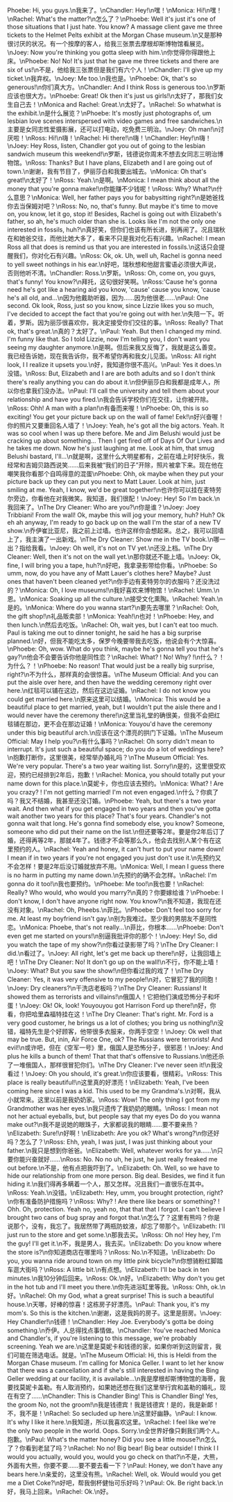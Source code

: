 Phoebe: Hi, you guys.\n我来了。\nChandler: Hey!\n嘿！\nMonica: Hi!\n嘿！\nRachel: What's the matter?\n怎么了？\nPhoebe: Well it's just it's one of those situations that I just hate. You know? A massage client gave me three tickets to the Helmet Pelts exhibit at the Morgan Chase museum.\n又是那种很讨厌的状况。有一个按摩的客人，给我三张票去摩根却斯博物馆看展览。\nJoey: Now you're thinking you gotta sleep with him.\n你觉得你得跟他上床。\nPhoebe: No! No! It's just that he gave me three tickets and there are six of us!\n不是，他给我三张票但是我们有六个人！\nChandler: I'll give up my ticket.\n我弃权。\nJoey: Me too.\n我也是。\nPhoebe: Ok, that's so generous!\n你们真大方。\nChandler: And I think Ross is generous too.\n罗斯应该也很大方。\nPhoebe: Great! Ok then it's just us girls!\n太好了，那我们女生自己去！\nMonica and Rachel: Great.\n太好了。\nRachel: So whatwhat is the exhibit.\n是什么展览？\nPhoebe: It's mostly just photographs of, um lesbian love scenes interspersed with video games and free sandwiches.\n主要是女同志性爱摄影展，还可以打电动，吃免费三明治。\nJoey: Oh man!\n讨厌啦！\nRoss: Hi!\n嗨！\nRachel: Hi there!\n嗨！\nChandler: Hey!\n嗨！\nJoey: Hey Ross, listen, Chandler got you out of going to the lesbian sandwich museum this weekend!\n罗斯，钱德说你周末不想去女同志三明治博物馆。\nRoss: Thanks? But I have plans, Elizabeth and I are going out of town.\n谢谢，我有节目了，伊丽莎白和我要出城去。\nMonica: Oh that's great!\n太好了！\nRoss: Yeah.\n是啊。\nMonica: I mean think about all the money that you're gonna make!\n你能赚不少钱呢！\nRoss: Why? What?\n什么意思？\nMonica: Well, her father pays you for babysitting right?\n是她爸找你去当保姆对吧？\nRoss: No, no, that's funny. But maybe it's time to move on, you know, let it go, stop it! Besides, Rachel is going out with Elizabeth's father, so ah, he's much older than she is. Looks like I'm not the only one interested in fossils, huh?\n真好笑，但你们也该有所长进，别再闹了。况且瑞秋在和她爸交往，而他比她大多了，看来不只是我对化石有兴趣。\nRachel: I mean Ross all that does is remind us that you are interested in fossils.\n这话只会提醒我们，你对化石有兴趣。\nRoss: Ok, ok. Uh, well uh, Rachel is gonna need to yell sweet nothings in his ear.\n好吧，瑞秋想和他甜言蜜语必须很大声说，否则他听不清。\nChandler: Ross.\n罗斯。\nRoss: Oh, come on, you guys, that's funny! You know?\n拜托，这句很好笑啊。\nRoss:'Cause he's gonna need he's got like a hearing aid you know, 'cause' cause you know, 'cause he's all old, and...\n因为他戴助听器，因为……因为他很老……\nPaul: One second. Ok look, Ross, just so you know, since Lizzie likes you so much, I've decided to accept the fact that you're going out with her.\n失陪一下。听着，罗斯。因为丽莎很喜欢你，我决定接受你们交往的事。\nRoss: Really? That ok, that's great.\n真的？太好了。\nPaul: Yeah. But then I changed my mind. I'm funny like that. So I told Lizzie, now I'm telling you, I don't want you seeing my daughter anymore.\n是啊。但后来我又反悔了，我就是这么善变。我已经告诉她，现在我告诉你，我不希望你再和我女儿见面。\nRoss: All right look, I I realize it upsets you.\n好，我知道你很不高兴。\nPaul: Yes it does.\n没错。\nRoss: But, Elizabeth and I are are both adults and so I don't think there's really anything you can do about it.\n但伊丽莎白和我都是成年人，所以你也拿我们没办法。\nPaul: I'll call the university and tell them about your relationship and have you fired.\n我会告诉学校你们在交往，让你被开除。\nRoss: Ohh! A man with a plan!\n有备而来喔！\nPhoebe: Oh, this is so exciting! You get your picture back up on the wall of fame! Eek!\n好兴奋喔！你的照片又要重回名人墙了！\nJoey: Yeah, he's got all the big actors. Yeah. It was so cool when I was up there before. Me and Jim Belushi would just be cracking up about something... Then I get fired off of Days Of Our Lives and he takes me down. Now he's just laughing at me. Look at him, that smug Belushi bastard, I'll...\n就是啊，这里什么大明星都有，之前在墙上时好快乐，我经常和吉姆贝路西说笑……后来我被“我们的日子”开除，照片被拿下来。现在他在嘲笑我你看那个自鸣得意的混蛋\nPhoebe: Ohh, ok maybe when they put your picture back up they can put you next to Matt Lauer. Look at him, just smiling at me. Yeah, I know, we'd be great together!\n也许你可以挂在麦特劳尔旁边，你看他在对我微笑。我知道，我们很配！\nJoey: Hey! So I'm back.\n我回来了。\nThe Dry Cleaner: Who are you?\n你是谁？\nJoey: Joey Tribbiani! From the wall! Ok, maybe this will jog your memory, huh? Huh? Ok eh ah anyway, I'm ready to go back up on the wall I'm the star of a new TV show.\n乔伊崔比亚尼，我之前上过墙。也许这样你会想起来。总之，我可以回墙上了，我主演了一出新戏。\nThe Dry Cleaner: Show me in the TV book.\n哪一出？指给我看。\nJoey: Oh well, it's not on TV yet.\n还没上档。\nThe Dry Cleaner: Well, then it's not on the wall yet.\n那你就还不能上墙。\nJoey: Ok, fine, I will bring you a tape, huh?\n好吧，我拿录影带给你看。\nPhoebe: So umm, now, do you have any of Matt Lauer's clothes here? Maybe? Just ones that haven't been cleaned yet?\n你手边有麦特劳尔的衣服吗？还没洗过的？\nMonica: Oh, I love museums!\n我好喜欢来博物馆！\nRachel: Umm.\n恩。\nMonica: Soaking up all the culture.\n接受文化熏陶。\nRachel: Yeah.\n是的。\nMonica: Where do you wanna start?\n要先去哪里？\nRachel: Ooh, the gift shop!\n礼品贩卖部！\nMonica: Yeah!\n也对！\nPhoebe: Hey, and then lunch.\n然后去吃饭。\nRachel: Oh, wait yes, but I can't eat too much. Paul is taking me out to dinner tonight, he said he has a big surprise planned.\n好，但我不能吃太多，保罗今晚要带我去吃饭，他说会有个大惊喜。\nPhoebe: Oh, wow. What do you think, maybe he's gonna tell you that he's gay?\n他会不会要告诉你他是同性恋？\nRachel: What? ! No! Why? !\n什么？！为什么？！\nPhoebe: No reason! That would just be a really big surprise, right?\n不为什么，那样真的会很惊喜。\nThe Museum Official: And you can put the aisle over here, and then have the wedding ceremony right over here.\n红毯可以铺在这边，然后在这边证婚。\nRachel: I do not know you could get married here.\n原来这里可以结婚。\nMonica: This would be a beautiful place to get married, yeah, but I wouldn't put the aisle there and I would never have the ceremony there!\n这里当礼堂的确很美，但我不会把红毯铺在那边，更不会在那边证婚！\nMonica: Youyou'd have the ceremony under this big beautiful arch.\n应该在这个漂亮的拱门下证婚。\nThe Museum Official: May I help you?\n有什么事吗？\nRachel: Oh sorry didn't mean to interrupt. It's just such a beautiful space; do you do a lot of weddings here?\n抱歉打断你，这里很美，经常举办婚礼吗？\nThe Museum Official: Yes. We're very popular. There's a two year waiting list. Sorry!\n是的，这里很受欢迎，预约已经排到2年后，抱歉！\nRachel: Monica, you should totally put your name down for this place.\n莫妮卡，你也应该去预约。\nMonica: What? ! Are you crazy? ! I'm not getting married! I'm not even engaged.\n什么？你疯了吗？我又不结婚，我甚至还没订婚。\nPhoebe: Yeah, but there's a two year wait. And then what if you get engaged in two years and then you've gotta wait another two years for this place? That's four years. Chandler's not gonna wait that long. He's gonna find somebody else, you know? Someone, someone who did put their name on the list.\n但还要等2年。要是你2年后订了婚，还得再等2年，那就4年了。钱德才不会等那么久，他会去找别人某个有在这里预约的人。\nRachel: Yeah and honey, it can't hurt to put your name down! I mean if in two years if you're not engaged you just don't use it.\n先预约又不会怎样！要是2年后没订婚就放弃不用。\nMonica: Well, I mean I guess there is no harm in putting my name down.\n先预约的确不会怎样。\nRachel: I'm gonna do it too!\n我也要预约。\nPhoebe: Me too!\n我也要！\nRachel: Really? Who would, who would you marry?\n真的？你要嫁给谁？\nPhoebe: I don't know, I don't have anyone right now. You know?\n我不知道，我现在还没有对象。\nRachel: Oh, Pheebs.\n菲比。\nPhoebe: Don't feel too sorry for me. At least my boyfriend isn't gay.\n别为我难过。至少我的男朋友不是同性恋。\nMonica: Phoebe, that's not really...\n菲比，你根本……\nPhoebe: Don't even get me started on yours!\n别逼我批评你的那个！\nJoey: Hey! So, did you watch the tape of my show?\n你看过录影带了吗？\nThe Dry Cleaner: I did.\n看过了。\nJoey: All right, let's get me back up there!\n好，让我回墙上吧！\nThe Dry Cleaner: No! It don't go up on the wall!\n不行，你不能上墙！\nJoey: What? But you saw the show!\n但你看过我的戏了！\nThe Dry Cleaner: Yes, it was very offensive to my people!\n对，它冒犯了我的同胞！\nJoey: Dry cleaners?\n干洗店老板吗？\nThe Dry Cleaner: Russians! It showed them as terrorists and villains!\n俄国人！它把他们演成恐怖分子和坏蛋！\nJoey: Ok! Ok, look! Youyouyou got Harrison Ford up there!\n好，你看，你把哈里森福特挂在这！\nThe Dry Cleaner: That's right. Mr. Ford is a very good customer, he brings us a lot of clothes; you bring us nothing!\n没错，福特先生是个好顾客，他带很多衣服来，你两手空空！\nJoey: Ok well that may be true. But, inin, Air Force One, ok? The Russians were terrorists! And evil!\n或许吧，但在《空军一号》里，俄国人是恐怖分子，很邪恶！\nJoey: And plus he kills a bunch of them! That that that's offensive to Russians.\n他还杀了一堆俄国人，那样很冒犯你们。\nThe Dry Cleaner: I've never seen it!\n我没看过！\nJoey: Oh you should, it's great.\n你应该要看，很精彩。\nRoss: This place is really beautiful!\n这里真的好漂亮！\nElizabeth: Yeah, I've been coming here since I was a kid. This used to be my Grandma's.\n对啊，我从小就常来。这里以前是我奶奶家。\nRoss: Wow! The only thing I got from my Grandmother was her eyes.\n我只遗传了我奶奶的眼睛。\nRoss: I mean not not her actual eyeballs, but, but people say that my eyes Do do you wanna make out?\n我不是说她的眼珠子，大家都说我的眼睛……要不要亲热？\nElizabeth: Sure!\n好啊！\nElizabeth: Are you ok? What's wrong?\n你还好吗？怎么了？\nRoss: Ehh, yeah, I was just, I was just thinking about your father.\n我只是想到你爸爸。\nElizabeth: Well, whatever works for ya……\n只要你能兴奋就好……\nRoss: No. No no uh, he just, he just really freaked me out before.\n不是，他有点把我吓到了。\nElizabeth: Oh. Well, so we have to hide our relationship from one more person. Big deal. Besides, we find it fun hiding it.\n我们得再多瞒着一个人，那又怎样。况且我们一直很乐在其中。\nRoss: Yeah.\n没错。\nElizabeth: Hey, umm, you brought protection, right?\n你有准备防护措施吗？\nRoss: Why? ! Are there like bears or something? ! Ohh. Oh, protection. Yeah no, yeah no, that that that I forgot. I can't believe I brought two cans of bug spray and forgot that.\n怎么了？这里有熊吗？你是说那个，没有，我忘了。我居然带了两瓶防蚊液，却忘了带那个。\nElizabeth: I'll just run to the store and get some.\n那我去买。\nRoss: Oh no! Hey hey, I'm the guy! I'll get it.\n不，我是男人，我去买。\nElizabeth: Do you know where the store is?\n你知道商店在哪里吗？\nRoss: No.\n不知道。\nElizabeth: Do you, you wanna ride around town on my little pink bicycle?\n你想骑粉红脚踏车逛大街吗？\nRoss: A little bit.\n有点想。\nElizabeth: I'll be back in ten minutes.\n我10分钟后回来。\nRoss: Ok.\n好。\nElizabeth: Why don't you get in the hot tub and I'll meet you there.\n你先进浴缸里等我。\nRoss: Ohh, ok.\n好。\nRachel: Oh my God, what a great surprise! This is such a beautiful house.\n天哪，好棒的惊喜！这栋房子好漂亮。\nPaul: Thank you, it's my mom's. So this is the kitchen.\n谢谢，这是我妈的房子。这里是厨房。\nJoey: Hey Chandler!\n钱德！\nChandler: Hey Joe. Everybody's gotta be doing something.\n乔伊。人总得找点事情做。\nChandler: You've reached Monica and Chandler's, if you're listening to this message, we're probably screening. Yeah we are.\n这里是莫妮卡和钱德的家，如果你听到这则留言，我们可能在筛选电话。就是。\nThe Museum Official: Hi, this is Heldi from the Morgan Chase museum. I'm calling for Monica Geller. I want to let her know that there was a cancellation and if she's still interested in having the Bing Geller wedding at our facility, it is available...\n我是摩根却斯博物馆的海蒂，我要找莫妮卡盖勒。有人取消预约，如果她还想在我们这里举行宾和盖勒的婚礼，现在有空了……\nChandler: This is Chandler Bing! This is Chandler Bing! Yes, the groom No, not the groom!\n我是钱德宾！我是钱德宾！是的，我是新郞！不，我不是！\nRachel: So secluded up here.\n这里好幽静。\nPaul: I know. It's why I like it here.\n我知道，所以我喜欢这里。\nRachel: I feel like we're the only two people in the world. Oops. Sorry.\n全世界好像只剩我们两个人。抱歉。\nPaul: What's the matter honey? Did you see a little mouse?\n怎么了？你看到老鼠了吗？\nRachel: No no! Big bear! Big bear outside! I think I I would you actually, would you, would you go check on that?\n不是，大熊，外面有大熊，你要不要……要不要去看一下？\nPaul: Honey, we don't have any bears here.\n亲爱的，这里没有熊。\nRachel: Well, ok. Would would you get me a Diet Coke?\n好吧，帮我倒杯健怡可乐好吗？\nPaul: Ok. Be right back.\n好，我马上回来。\nRachel: Ok.\n好。
        